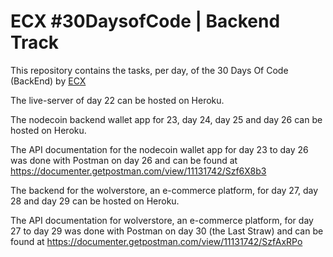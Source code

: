 # ECX #30DaysofCode | Backend Track

This repository contains the tasks, per day, of the 30 Days Of Code (BackEnd) by [ECX](https://www.ecx.website/)

The live-server of day 22 can be hosted on Heroku.

The nodecoin backend wallet app for 23, day 24, day 25 and day 26 can be hosted on Heroku.

The API documentation for the nodecoin wallet app for day 23 to day 26 was done with Postman on day 26 and can be found at https://documenter.getpostman.com/view/11131742/Szf6X8b3

The backend for the wolverstore, an e-commerce platform, for day 27, day 28 and day 29 can be hosted on Heroku.

The API documentation for wolverstore, an e-commerce platform, for day 27 to day 29 was done with Postman on day 30 (the Last Straw) and can be found at https://documenter.getpostman.com/view/11131742/SzfAxRPo
